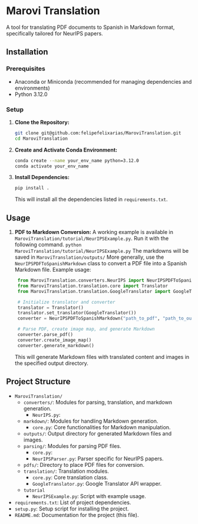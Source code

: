# Marovi Translation

A tool for translating PDF documents to Spanish in Markdown format, specifically tailored for NeurIPS papers.

## Installation

### Prerequisites

- Anaconda or Miniconda (recommended for managing dependencies and environments)
- Python 3.12.0

### Setup

1. **Clone the Repository:**
   ```bash
   git clone git@github.com:felipefelixarias/MaroviTranslation.git
   cd MaroviTranslation
   ```

2. **Create and Activate Conda Environment:**
   ```bash
   conda create --name your_env_name python=3.12.0
   conda activate your_env_name
   ```

3. **Install Dependencies:**
   ```bash
   pip install .
   ```

   This will install all the dependencies listed in `requirements.txt`.

## Usage

1. **PDF to Markdown Conversion:**
   A working example is available in `MaroviTranslation/tutorial/NeurIPSExample.py`. 
   Run it with the following command.
   ```python MaroviTranslation/tutorial/NeurIPSExample.py```
   The markdowns will be saved in `MaroviTranslation/outputs/`
   More generally, use the `NeurIPSPDFToSpanishMarkdown` class to convert a PDF file into a Spanish Markdown file. Example usage:
   ```python
    from MaroviTranslation.converters.NeurIPS import NeurIPSPDFToSpanishMarkdown
    from MaroviTranslation.translation.core import Translator
    from MaroviTranslation.translation.GoogleTranslator import GoogleTranslator

    # Initialize translator and converter
    translator = Translator()
    translator.set_translator(GoogleTranslator())
    converter = NeurIPSPDFToSpanishMarkdown("path_to_pdf", "path_to_output_folder", translator)

    # Parse PDF, create image map, and generate Markdown
    converter.parse_pdf()
    converter.create_image_map()
    converter.generate_markdown()
   ```

   This will generate Markdown files with translated content and images in the specified output directory.

## Project Structure

- `MaroviTranslation/`
  - `converters/`: Modules for parsing, translation, and markdown generation.
    - `NeurIPS.py`:
  - `markdown/`: Modules for handling Markdown generation.
    - `core.py`: Core functionalities for Markdown manipulation.
  - `outputs/`: Output directory for generated Markdown files and images.
  - `parsing/`: Modules for parsing PDF files.
    - `core.py`: 
    - `NeurIPSParser.py`: Parser specific for NeurIPS papers.
  - `pdfs/`: Directory to place PDF files for conversion.
  - `translation/`: Translation modules.
    - `core.py`: Core translation class.
    - `GoogleTranslator.py`: Google Translator API wrapper.
  - `tutorial`
    - `NeurIPSExample.py`: Script with example usage.
- `requirements.txt`: List of project dependencies.
- `setup.py`: Setup script for installing the project.
- `README.md`: Documentation for the project (this file).

